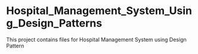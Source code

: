 # Hospital_Management_System_Using_Design_Patterns
This project contains files for Hospital Management System using Design Pattern
